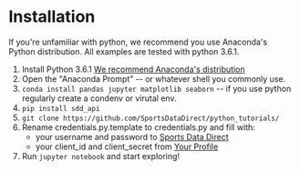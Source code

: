 # Installation
If you're unfamiliar with python, we recommend you use Anaconda's Python distribution. All examples are tested with python 3.6.1.

1. Install Python 3.6.1 [We recommend Anaconda's distribution](https://www.anaconda.com/download/)
2. Open the "Anaconda Prompt" -- or whatever shell you commonly use. 
2. `conda install pandas jupyter matplotlib seaborn` -- if you use python regularly create a condenv or virutal env.
3. `pip install sdd_api`
3. `git clone https://github.com/SportsDataDirect/python_tutorials/`
4. Rename credentials.py.template to credentials.py and fill with:
    - your username and password to [Sports Data Direct](https://www.sportsdatadirect.com)
    - your client_id and client_secret from [Your Profile](https://www.sportsdatadirect.com/users/profile)
4. Run `jupyter notebook` and start exploring!
